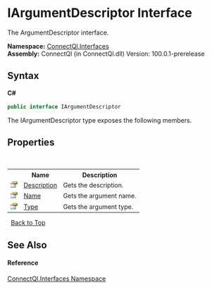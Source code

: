 # IArgumentDescriptor Interface
 

The ArgumentDescriptor interface.

**Namespace:**&nbsp;<a href="N_ConnectQl_Interfaces">ConnectQl.Interfaces</a><br />**Assembly:**&nbsp;ConnectQl (in ConnectQl.dll) Version: 100.0.1-prerelease

## Syntax

**C#**<br />
``` C#
public interface IArgumentDescriptor
```

The IArgumentDescriptor type exposes the following members.


## Properties
&nbsp;<table><tr><th></th><th>Name</th><th>Description</th></tr><tr><td>![Public property](media/pubproperty.gif "Public property")</td><td><a href="P_ConnectQl_Interfaces_IArgumentDescriptor_Description">Description</a></td><td>
Gets the description.</td></tr><tr><td>![Public property](media/pubproperty.gif "Public property")</td><td><a href="P_ConnectQl_Interfaces_IArgumentDescriptor_Name">Name</a></td><td>
Gets the argument name.</td></tr><tr><td>![Public property](media/pubproperty.gif "Public property")</td><td><a href="P_ConnectQl_Interfaces_IArgumentDescriptor_Type">Type</a></td><td>
Gets the argument type.</td></tr></table>&nbsp;
<a href="#iargumentdescriptor-interface">Back to Top</a>

## See Also


#### Reference
<a href="N_ConnectQl_Interfaces">ConnectQl.Interfaces Namespace</a><br />